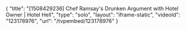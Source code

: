 {
    "title": "[1508429236] Chef Ramsay's Drunken Argument with Hotel Owner | Hotel Hell",
    "type": "solo",
    "layout": "iframe-static",
    "videoId": "123178976",
    "url": "\/tvpembed\/123178976"
}